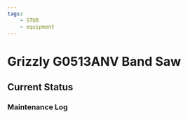 ```yaml
---
tags:
    - STUB
    - equipment
---
```

# Grizzly G0513ANV Band Saw

## Current Status
  
### Maintenance Log
